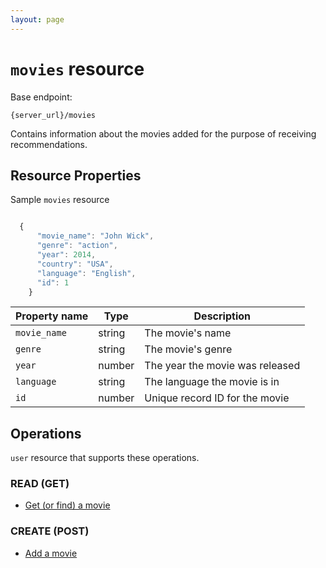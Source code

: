 ```yaml
---
layout: page
---
```

# `movies` resource

Base endpoint:

```shell
{server_url}/movies
```
Contains information about the movies added for the purpose of receiving recommendations.

## Resource Properties

Sample `movies` resource

```js

  {
      "movie_name": "John Wick",
      "genre": "action",
      "year": 2014,
      "country": "USA",
      "language": "English",
      "id": 1
    }
```

| Property name | Type | Description |
| ------------- | ----------- | ----------- |
| `movie_name` | string | The movie's name |
| `genre` | string | The movie's genre |
| `year` | number | The year the movie was released |
| `language` | string | The language the movie is in |
| `id` | number | Unique record ID for the movie |

## Operations

`user` resource that supports these operations.

### READ (GET)

* [Get (or find) a movie](../tutorials/get_a_movie.md)

### CREATE (POST)

* [Add a movie](../tutorials/add_a_movie.md)

